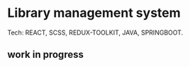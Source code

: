 # Library management system

Tech: REACT, SCSS, REDUX-TOOLKIT, JAVA, SPRINGBOOT.

## work in progress